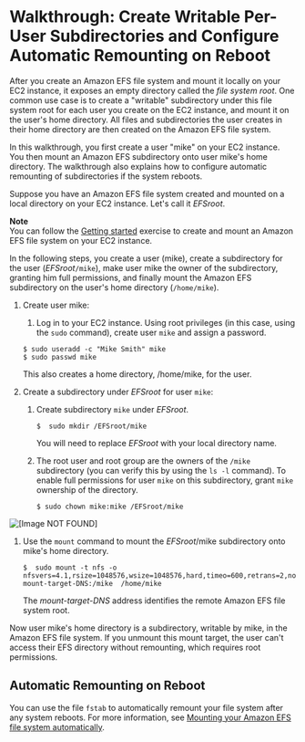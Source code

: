 # Walkthrough: Create Writable Per\-User Subdirectories and Configure Automatic Remounting on Reboot<a name="accessing-fs-nfs-permissions-per-user-subdirs"></a>

After you create an Amazon EFS file system and mount it locally on your EC2 instance, it exposes an empty directory called the *file system root*\. One common use case is to create a "writable" subdirectory under this file system root for each user you create on the EC2 instance, and mount it on the user's home directory\. All files and subdirectories the user creates in their home directory are then created on the Amazon EFS file system\. 

In this walkthrough, you first create a user "mike" on your EC2 instance\. You then mount an Amazon EFS subdirectory onto user mike's home directory\. The walkthrough also explains how to configure automatic remounting of subdirectories if the system reboots\.

Suppose you have an Amazon EFS file system created and mounted on a local directory on your EC2 instance\. Let's call it *EFSroot*\. 

**Note**  
You can follow the [Getting started](getting-started.md) exercise to create and mount an Amazon EFS file system on your EC2 instance\.

In the following steps, you create a user \(mike\), create a subdirectory for the user \(*EFSroot*`/mike`\), make user mike the owner of the subdirectory, granting him full permissions, and finally mount the Amazon EFS subdirectory on the user's home directory \(`/home/mike`\)\.

1. Create user mike:

   1. Log in to your EC2 instance\. Using root privileges \(in this case, using the `sudo` command\), create user `mike` and assign a password\. 

     ```
     $ sudo useradd -c "Mike Smith" mike
     $ sudo passwd mike
     ```

     This also creates a home directory, /home/mike, for the user\.

1. Create a subdirectory under *EFSroot* for user `mike`:

   1. Create subdirectory `mike` under *EFSroot*\.

      ```
      $  sudo mkdir /EFSroot/mike
      ```

      You will need to replace *EFSroot* with your local directory name\.

   1. The root user and root group are the owners of the `/mike` subdirectory \(you can verify this by using the `ls -l` command\)\. To enable full permissions for user `mike` on this subdirectory, grant `mike` ownership of the directory\.

      ```
      $ sudo chown mike:mike /EFSroot/mike 
      ```  
![\[Image NOT FOUND\]](http://docs.aws.amazon.com/efs/latest/ug/images/nfs-perm-30.png)

1. Use the `mount` command to mount the *EFSroot*/mike subdirectory onto mike's home directory\.

   ```
   $  sudo mount -t nfs -o nfsvers=4.1,rsize=1048576,wsize=1048576,hard,timeo=600,retrans=2,noresvport mount-target-DNS:/mike  /home/mike
   ```

   The *mount\-target\-DNS* address identifies the remote Amazon EFS file system root\. 

Now user mike's home directory is a subdirectory, writable by mike, in the Amazon EFS file system\. If you unmount this mount target, the user can't access their EFS directory without remounting, which requires root permissions\. 

## Automatic Remounting on Reboot<a name="accessing-fs-nfs-permissions-per-user-subdirs-auto-mount-on-reboot"></a>

 You can use the file `fstab` to automatically remount your file system after any system reboots\. For more information, see [Mounting your Amazon EFS file system automatically](mount-fs-auto-mount-onreboot.md)\. 